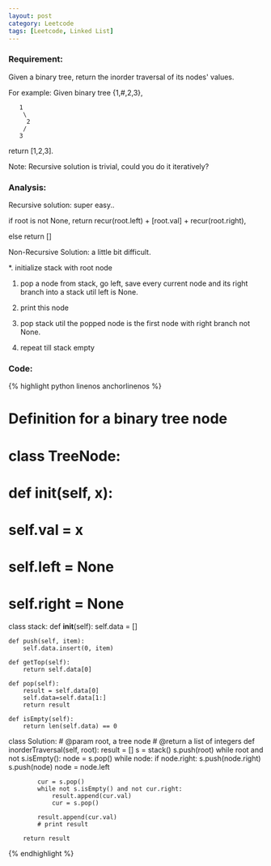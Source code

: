 ```yaml
---
layout: post
category: Leetcode
tags: [Leetcode, Linked List]
---
```

### Requirement:
Given a binary tree, return the inorder traversal of its nodes' values.

For example:
Given binary tree {1,#,2,3},

	   1
	    \
	     2
	    /
	   3

return [1,2,3].

Note: Recursive solution is trivial, could you do it iteratively?

### Analysis:

Recursive solution: super easy..

if root is not None, return recur(root.left) + [root.val] + recur(root.right),

else return []

Non-Recursive Solution: a little bit difficult.

*.  initialize stack with root node

1.  pop a node from stack, go left, save every current node and its right branch into a stack util left is None.

2.  print this node

3.  pop stack util the popped node is the first node with right branch not None.

4.  repeat till stack empty


### Code:

{% highlight python  linenos anchorlinenos %}
# Definition for a  binary tree node
# class TreeNode:
#     def __init__(self, x):
#         self.val = x
#         self.left = None
#         self.right = None
class stack:
    def __init__(self):
        self.data = []
        
    def push(self, item):
        self.data.insert(0, item)
        
    def getTop(self):
        return self.data[0]
        
    def pop(self):
        result = self.data[0]
        self.data=self.data[1:]
        return result
        
    def isEmpty(self):
        return len(self.data) == 0
        
class Solution:
    # @param root, a tree node
    # @return a list of integers
    def inorderTraversal(self, root):
        result = []
        s = stack()
        s.push(root)
        while root and not s.isEmpty():
            node = s.pop()
            while node:
                if node.right:
                    s.push(node.right)
                s.push(node)
                node = node.left
                
            cur = s.pop()
            while not s.isEmpty() and not cur.right:
                result.append(cur.val)
                cur = s.pop()

            result.append(cur.val)
            # print result
            
        return result
{% endhighlight %}